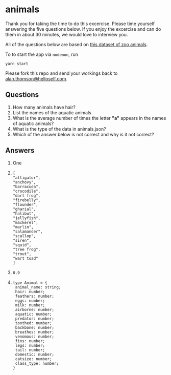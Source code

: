 # animals
Thank you for taking the time to do this excercise. Please time yourself answering the five questions below. If you enjoy the excercise and can do them in about 30 minutes, we would love to interview you.

All of the questions below are based on [this dataset of zoo animals](./animals.json).

To to start the app via `nodemon`, run
```
yarn start
```

Please fork this repo and send your workings back to alan.thomson@helloself.com.

## Questions
1. How many animals have hair?
2. List the names of the aquatic animals
3. What is the average number of times the letter __"a"__ appears in the names of aquatic animals?
4. What is the type of the data in animals.json?
5. Which of the answer below is not correct and why is it not correct?

## Answers
1. One
2. ```
   [
   "alligator",
   "anchovy",
   "barracuda",
   "crocodile",
   "dart frog",
   "firebelly",
   "flounder",
   "gharial",
   "halibut",
   "jellyfish",
   "mackerel",
   "marlin",
   "salamander",
   "scallop",
   "siren",
   "squid",
   "tree frog",
   "trout",
   "wart toad"
   ]
   ```
3. `0.9`

4. ``` 
   type Animal = {
    animal_name: string;
    hair: number;
    feathers: number;
    eggs: number;
    milk: number;
    airborne: number;
    aquatic: number;
    predator: number;
    toothed: number;
    backbone: number;
    breathes: number;
    venomous: number;
    fins: number;
    legs: number;
    tail: number;
    domestic: number;
    catsize: number;
    class_type: number;
   }
   ```

